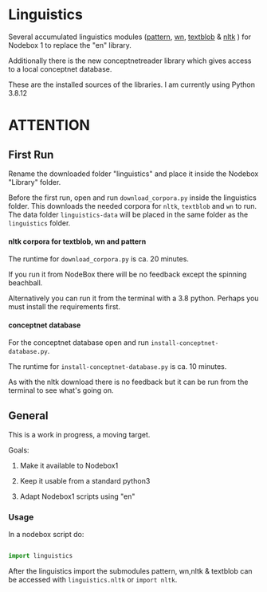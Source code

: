 <!-- $theme: default -->

# Linguistics

Several accumulated linguistics modules ([pattern](https://github.com/clips/pattern), [wn](https://github.com/goodmami/wn), [textblob](https://pypi.org/project/textblob/) & [nltk](https://www.nltk.org/) ) for Nodebox 1 to replace the "en" library.

Additionally there is the new conceptnetreader library which gives access to a local conceptnet database.


These are the installed sources of the libraries. I am currently using Python 3.8.12

# ATTENTION

## First Run

Rename the downloaded folder "linguistics" and place it inside the Nodebox "Library" folder.

Before the first run, open and run `download_corpora.py` inside the linguistics folder. This downloads the needed corpora for `nltk`, `textblob` and `wn` to run. The data folder `linguistics-data` will be placed in the same folder as the `linguistics` folder.


#### nltk corpora for textblob, wn and pattern

The runtime for `download_corpora.py` is ca. 20 minutes.

If you run it from NodeBox there will be no feedback except the spinning beachball. 

Alternatively you can run it from the terminal with a 3.8 python. Perhaps you must install the requirements first.

#### conceptnet database

For the conceptnet database open and run `install-conceptnet-database.py`.

The runtime for `install-conceptnet-database.py` is ca. 10 minutes.

As with the nltk download there is no feedback but it can be run from the terminal to see what's going on.


## General

This is a work in progress, a moving target.

Goals:

1. Make it available to Nodebox1

1. Keep it usable from a standard python3

1. Adapt Nodebox1 scripts using "en"



### Usage

In a nodebox script do:

```python

import linguistics
```

After the linguistics import the submodules pattern, wn,nltk & textblob can be accessed with `linguistics.nltk` or `import nltk`.

